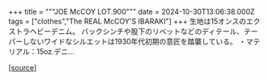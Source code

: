 +++
title = """JOE McCOY LOT.900"""
date = 2024-10-30T13:06:38.000Z
tags = ["clothes","The REAL McCOY'S IBARAKI"]
+++
生地は15オンスのエクストラヘビーデニム。 バックシンチや股下のリベットなどのディテール、テーパーしないワイドなシルエットは1930年代初期の意匠を踏襲している。 ・マテリアル：15oz.デニ...

[[source]](https://the-realmccoys.ocnk.net/product/913)
